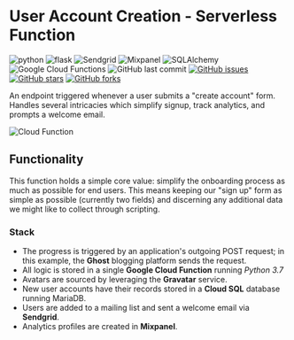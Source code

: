 # User Account Creation - Serverless Function

![python](https://img.shields.io/badge/Python-3.7-blue.svg?logo=python&longCache=true&logoColor=white&colorB=23a8e2&style=flat-square&colorA=36363e)
![flask](https://img.shields.io/badge/flask-1.0.2-blue.svg?longCache=true&logo=python&style=flat-square&logoColor=white&colorB=23a8e2&colorA=36363e)
![Sendgrid](https://img.shields.io/badge/sendgrid-5.6.0-blue.svg?longCache=true&logo=delicious&longCache=true&style=flat-square&logoColor=white&colorB=23a8e2&colorA=36363e)
![Mixpanel](https://img.shields.io/badge/mixpanel-4.3.2-blue.svg?longCache=true&logo=coderwall&longCache=true&style=flat-square&logoColor=white&colorB=002992&colorA=36363e)
![SQLAlchemy](https://img.shields.io/badge/SQLAlchemy-1.2.12-red.svg?longCache=true&style=flat-square&logo=scala&logoColor=white&colorA=36363e)
![Google Cloud Functions](https://img.shields.io/badge/Google--Cloud--Functions-v93-blue.svg?longCache=true&logo=google&longCache=true&style=flat-square&logoColor=white&colorB=23a8e2&colorA=36363e)
![GitHub last commit](https://img.shields.io/github/last-commit/google/skia.svg?style=flat-square&colorA=36363e)
[![GitHub issues](https://img.shields.io/github/issues/toddbirchard/Link-Preview-API.svg?style=flat-square&colorA=36363e)](https://github.com/toddbirchard/ghosttheme-stockholm/issues)
[![GitHub stars](https://img.shields.io/github/stars/toddbirchard/Link-Preview-API.svg?style=flat-square&colorB=e3bb18&colorA=36363e)](https://github.com/toddbirchard/hackers-account-creation/stargazers)
[![GitHub forks](https://img.shields.io/github/forks/toddbirchard/Link-Preview-API.svg?style=flat-square&colorA=36363e)](https://github.com/toddbirchard/hackers-account-creation/network)

An endpoint triggered whenever a user submits a "create account" form. Handles several intricacies which simplify signup, track analytics, and prompts a welcome email.

![Cloud Function](https://raw.githubusercontent.com/toddbirchard/hackers-account-creation/master/img/hackers-account-signup-flow.png)

## Functionality

This function holds a simple core value: simplify the onboarding process as much as possible for end users. This means keeping our "sign up" form as simple as possible (currently two fields) and discerning any additional data we might like to collect through scripting.

### Stack

* The progress is triggered by an application's outgoing POST request; in this example, the **Ghost** blogging platform sends the request.
* All logic is stored in a single **Google Cloud Function** running _Python 3.7_
* Avatars are sourced by leveraging the **Gravatar** service.
* New user accounts have their records stored in a **Cloud SQL** database running MariaDB.
* Users are added to a mailing list and sent a welcome email via **Sendgrid**.
* Analytics profiles are created in **Mixpanel**.
